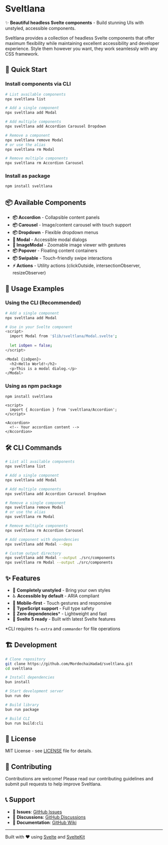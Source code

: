 # Sveltlana

✨ **Beautiful headless Svelte components** - Build stunning UIs with unstyled, accessible components.

Sveltlana provides a collection of headless Svelte components that offer maximum flexibility while maintaining excellent accessibility and developer experience. Style them however you want, they work seamlessly with any CSS framework.

## 🚀 Quick Start

### Install components via CLI

```bash
# List available components
npx sveltlana list

# Add a single component
npx sveltlana add Modal

# Add multiple components
npx sveltlana add Accordion Carousel Dropdown

# Remove a component
npx sveltlana remove Modal
# or use the alias
npx sveltlana rm Modal

# Remove multiple components  
npx sveltlana rm Accordion Carousel
```

### Install as package

```bash
npm install sveltlana
```

## 📦 Available Components

- **📦 Accordion** - Collapsible content panels
- **📦 Carousel** - Image/content carousel with touch support
- **📦 Dropdown** - Flexible dropdown menus
- **🧩 Modal** - Accessible modal dialogs
- **🧩 ImageModal** - Zoomable image viewer with gestures
- **📦 Popover** - Floating content containers
- **📦 Swipable** - Touch-friendly swipe interactions
- **⚡ Actions** - Utility actions (clickOutside, intersectionObserver, resizeObserver)

## 🎯 Usage Examples

### Using the CLI (Recommended)

```bash
# Add a single component
npx sveltlana add Modal

# Use in your Svelte component
<script>
  import Modal from '$lib/sveltlana/Modal.svelte';
  
  let isOpen = false;
</script>

<Modal {isOpen}>
  <h2>Hello World!</h2>
  <p>This is a modal dialog.</p>
</Modal>
```

### Using as npm package

```bash
npm install sveltlana
```

```svelte
<script>
  import { Accordion } from 'sveltlana/Accordion';
</script>

<Accordion>
  <!-- Your accordion content -->
</Accordion>
```

## 🛠️ CLI Commands

```bash
# List all available components
npx sveltlana list

# Add a single component
npx sveltlana add Modal

# Add multiple components  
npx sveltlana add Accordion Carousel Dropdown

# Remove a single component
npx sveltlana remove Modal
# or use the alias
npx sveltlana rm Modal

# Remove multiple components
npx sveltlana rm Accordion Carousel

# Add component with dependencies
npx sveltlana add Modal --deps

# Custom output directory
npx sveltlana add Modal --output ./src/components
npx sveltlana rm Modal --output ./src/components
```

## ✨ Features

- 🎨 **Completely unstyled** - Bring your own styles
- ♿ **Accessible by default** - ARIA compliant
- 📱 **Mobile-first** - Touch gestures and responsive
- 🔧 **TypeScript support** - Full type safety
- 🚀 **Zero dependencies*** - Lightweight and fast
- 🎯 **Svelte 5 ready** - Built with latest Svelte features

*CLI requires `fs-extra` and `commander` for file operations

## 🏗️ Development

```bash
# Clone repository
git clone https://github.com/MordechaiHadad/sveltlana.git
cd sveltlana

# Install dependencies
bun install

# Start development server
bun run dev

# Build library
bun run package

# Build CLI
bun run build:cli
```

## 📄 License

MIT License - see [LICENSE](LICENSE) file for details.

## 🤝 Contributing

Contributions are welcome! Please read our contributing guidelines and submit pull requests to help improve Sveltlana.

## 📞 Support

- 🐛 **Issues**: [GitHub Issues](https://github.com/MordechaiHadad/sveltlana/issues)
- 💬 **Discussions**: [GitHub Discussions](https://github.com/MordechaiHadad/sveltlana/discussions)
- 📖 **Documentation**: [GitHub Wiki](https://github.com/MordechaiHadad/sveltlana/wiki)

---

Built with ❤️ using [Svelte](https://svelte.dev) and [SvelteKit](https://kit.svelte.dev)
